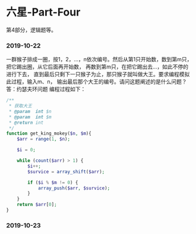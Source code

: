 # 六星-Part-Four

第4部分，逻辑题等。

### 2019-10-22

一群猴子排成一圈，按1，2，…，n依次编号。然后从第1只开始数，数到第m只，把它踢出圈，从它后面再开始数， 再数到第m只，在把它踢出去…，如此不停的进行下去， 直到最后只剩下一只猴子为止，那只猴子就叫做大王。要求编程模拟此过程，输入m、n， 输出最后那个大王的编号。请问这题阐述的是什么问题？
答：约瑟夫环问题
编程过程如下：

```php
/**
 * 获取大王
 * @param  int $n 
 * @param  int $m 
 * @return int  
 */
function get_king_mokey($n, $m){
    $arr = range(1, $n);

    $i = 0;

    while (count($arr) > 1) {
        $i++;
        $survice = array_shift($arr);

        if ($i % $m != 0) {
            array_push($arr, $survice);
        }
    }
    return $arr[0];
}
```

### 2019-10-23


